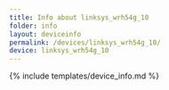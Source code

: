 ```yaml
---
title: Info about linksys_wrh54g_10
folder: info
layout: deviceinfo
permalink: /devices/linksys_wrh54g_10/
device: linksys_wrh54g_10
---
```

{% include templates/device_info.md %}
